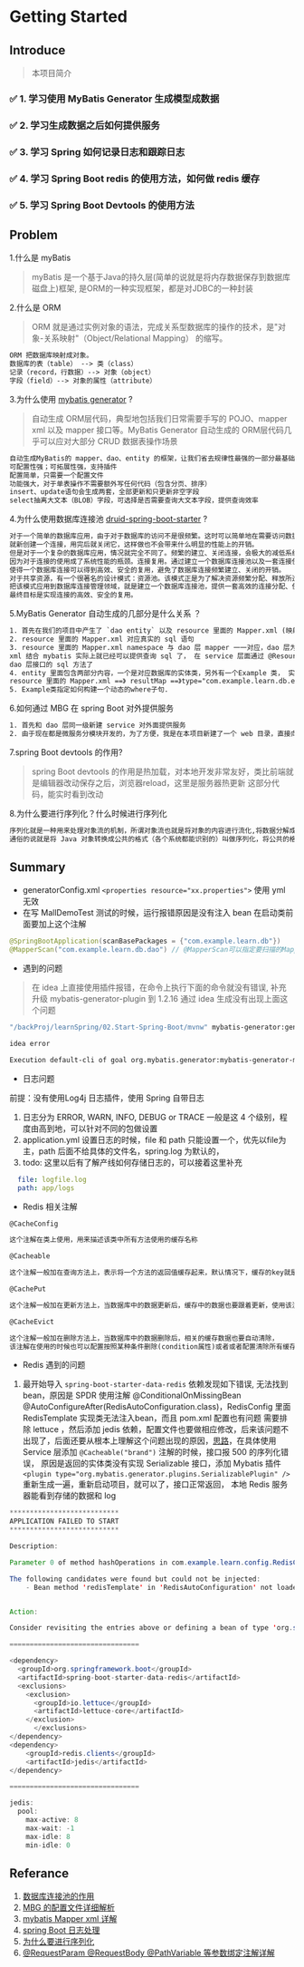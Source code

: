 # Getting Started

## Introduce

> 本项目简介

### ✅ 1. 学习使用 MyBatis Generator 生成模型成数据

### ✅ 2. 学习生成数据之后如何提供服务

### ✅ 3. 学习 Spring 如何记录日志和跟踪日志

### ✅ 4. 学习 Spring Boot redis 的使用方法，如何做 redis 缓存

### ✅ 5. 学习 Spring Boot Devtools 的使用方法

## Problem

1.什么是 myBatis

> myBatis 是一个基于Java的持久层(简单的说就是将内存数据保存到数据库磁盘上)框架, 是ORM的一种实现框架，都是对JDBC的一种封装

2.什么是 ORM

> ORM 就是通过实例对象的语法，完成关系型数据库的操作的技术，是"对象-关系映射"（Object/Relational Mapping） 的缩写。

```html
ORM 把数据库映射成对象。
数据库的表（table） --> 类（class）
记录（record，行数据）--> 对象（object）
字段（field）--> 对象的属性（attribute）
```

3.为什么使用 [mybatis generator](https://github.com/mybatis/generator) ?

> 自动生成 ORM层代码，典型地包括我们日常需要手写的 POJO、mapper xml 以及 mapper 接口等。MyBatis Generator 
自动生成的 ORM层代码几乎可以应对大部分 CRUD 数据表操作场景

```html
自动生成MyBatis的 mapper、dao、entity 的框架，让我们省去规律性最强的一部分最基础的代码编写。
可配置性强；可拓展性强，支持插件
配置简单，只需要一个配置文件
功能强大，对于单表操作不需要额外写任何代码（包含分页、排序）
insert、update语句会生成两套，全部更新和只更新非空字段
select抽离大文本（BLOB）字段，可选择是否需要查询大文本字段，提供查询效率
```

4.为什么使用数据库连接池 [druid-spring-boot-starter](https://github.com/alibaba/druid) ?

```html
对于一个简单的数据库应用，由于对于数据库的访问不是很频繁。这时可以简单地在需要访问数据库时，
就新创建一个连接，用完后就关闭它，这样做也不会带来什么明显的性能上的开销。
但是对于一个复杂的数据库应用，情况就完全不同了。频繁的建立、关闭连接，会极大的减低系统的性能，
因为对于连接的使用成了系统性能的瓶颈。连接复用。通过建立一个数据库连接池以及一套连接使用管理策略，
使得一个数据库连接可以得到高效、安全的复用，避免了数据库连接频繁建立、关闭的开销。
对于共享资源，有一个很著名的设计模式：资源池。该模式正是为了解决资源频繁分配、释放所造成的问题的。
把该模式应用到数据库连接管理领域，就是建立一个数据库连接池，提供一套高效的连接分配、使用策略，
最终目标是实现连接的高效、安全的复用。
```

5.MyBatis Generator 自动生成的几部分是什么关系 ？

```html
1. 首先在我们的项目中产生了 `dao entity` 以及 resource 里面的 Mapper.xml (映射上面的dao层)
2. resource 里面的 Mapper.xml 对应真实的 sql 语句
3. resource 里面的 Mapper.xml namespace 与 dao 层 mapper 一一对应，dao 层为 接口，dao 层通过
xml 结合 mybatis 实际上就已经可以提供查询 sql 了， 在 service 层面通过 @Resource 注解 接口，就可以调用
dao 层接口的 sql 方法了
4. entity 里面包含两部分内容，一个是对应数据库的实体类，另外有一个Example 类， 实体类好理解，对应映射 table，
resource 里面的 Mapper.xml ==》 resultMap ==》type="com.example.learn.db.entity.MallAd"，
5. Example类指定如何构建一个动态的where子句.

```

6.如何通过 MBG 在 spring Boot 对外提供服务

```html
1. 首先和 dao 层同一级新建 service 对外面提供服务
2. 由于现在都是微服务分模块开发的，为了方便，我是在本项目新建了一个 web 目录，直接向外边暴露api
```

7.spring Boot devtools 的作用?

> spring Boot devtools 的作用是热加载，对本地开发非常友好，类比前端就是编辑器改动保存之后，浏览器reload，这里是服务器热更新
这部分代码，能实时看到改动

8.为什么要进行序列化？什么时候进行序列化

```html
序列化就是一种用来处理对象流的机制，所谓对象流也就是将对象的内容进行流化,将数据分解成字节流，以便存储在文件中或在网络上传输。
通俗的说就是将 Java 对象转换成公共的格式（各个系统都能识别的）叫做序列化，将公共的格式转换成对象叫做反序列化
```

## Summary

- generatorConfig.xml `<properties resource="xx.properties">` 使用 yml 无效
- 在写 MallDemoTest 测试的时候，运行报错原因是没有注入 bean 在启动类前面要加上这个注解

```java
@SpringBootApplication(scanBasePackages = {"com.example.learn.db"})
@MapperScan("com.example.learn.db.dao") // @MapperScan可以指定要扫描的Mapper类的包的路径
```

- 遇到的问题

> 在 idea 上直接使用插件报错，在命令上执行下面的命令就没有错误, 补充 升级 mybatis-generator-plugin 到 1.2.16 通过 idea 生成没有出现上面这个问题

```bash
"/backProj/learnSpring/02.Start-Spring-Boot/mvnw" mybatis-generator:generate -f "/backProj/learnSpring/02.Start-Spring-Boot/pom.xml"

idea error

Execution default-cli of goal org.mybatis.generator:mybatis-generator-maven-plugin:1.3.7:generate failed: A required class was missing while executing org.mybatis.generator:mybatis-generator-maven-plugin:1.3.7:generate: org/dom4j/io/SAXReader

```

- 日志问题

前提：没有使用Log4j 日志插件，使用 Spring 自带日志

1. 日志分为 ERROR, WARN, INFO, DEBUG or TRACE 一般是这 4 个级别，程度由高到地，可以针对不同的包做设置
2. application.yml 设置日志的时候，file 和 path 只能设置一个，优先以file为主，path 后面不给具体的文件名，spring.log 为默认的，
3. todo: 这里以后有了解产线如何存储日志的，可以接着这里补充

```yml
  file: logfile.log
  path: app/logs
```

- Redis 相关注解

```html
@CacheConfig

这个注解在类上使用，用来描述该类中所有方法使用的缓存名称

@Cacheable

这个注解一般加在查询方法上，表示将一个方法的返回值缓存起来，默认情况下，缓存的key就是方法的参数，缓存的value就是方法的返回值

@CachePut

这个注解一般加在更新方法上，当数据库中的数据更新后，缓存中的数据也要跟着更新，使用该注解，可以将方法的返回值自动更新到已经存在的key上

@CacheEvict

这个注解一般加在删除方法上，当数据库中的数据删除后，相关的缓存数据也要自动清除，
该注解在使用的时候也可以配置按照某种条件删除(condition属性)或者或者配置清除所有缓存(allEntries属性)
```

- Redis 遇到的问题

1. 最开始导入 `spring-boot-starter-data-redis` 依赖发现如下错误, 无法找到 bean，原因是 SPDR 使用注解 @ConditionalOnMissingBean
@AutoConfigureAfter(RedisAutoConfiguration.class)，RedisConfig 里面 RedisTemplate 实现类无法注入bean，而且 pom.xml 配置也有问题
需要排除 lettuce ，然后添加 jedis 依赖，配置文件也要做相应修改，后来该问题不出现了，后面还要从根本上理解这个问题出现的原因，[思路](https://www.cnblogs.com/zhangyy3/p/9127109.html)，在具体使用 Service 层添加 `@Cacheable("brand")` 注解的时候，接口报 500 的序列化错误，
原因是返回的实体类没有实现 Serializable 接口，添加  Mybatis 插件`<plugin type="org.mybatis.generator.plugins.SerializablePlugin" />`
重新生成一遍，重新启动项目，就可以了，接口正常返回， 本地 Redis 服务器能看到存储的数据和 log

```java
***************************
APPLICATION FAILED TO START
***************************

Description:

Parameter 0 of method hashOperations in com.example.learn.config.RedisConfig required a bean of type 'org.springframework.data.redis.core.RedisTemplate' that could not be found.

The following candidates were found but could not be injected:
	- Bean method 'redisTemplate' in 'RedisAutoConfiguration' not loaded because @ConditionalOnMissingBean (names: redisTemplate; SearchStrategy: all) found beans named redisTemplate


Action:

Consider revisiting the entries above or defining a bean of type 'org.springframework.data.redis.core.RedisTemplate' in your configuration.

================================

<dependency>
  <groupId>org.springframework.boot</groupId>
  <artifactId>spring-boot-starter-data-redis</artifactId>
  <exclusions>
    <exclusion>
      <groupId>io.lettuce</groupId>
      <artifactId>lettuce-core</artifactId>
    </exclusion>
      </exclusions>
</dependency>
<dependency>
    <groupId>redis.clients</groupId>
    <artifactId>jedis</artifactId>
</dependency>

================================

jedis:
  pool:
    max-active: 8
    max-wait: -1
    max-idle: 8
    min-idle: 0
```

## Referance

1. [数据库连接池的作用](https://blog.csdn.net/dly1580854879/article/details/73088884)
2. [MBG 的配置文件详细解析](https://gitee.com/free/Mybatis_Utils/blob/master/MybatisGeneator/MybatisGeneator.md)
3. [mybatis Mapper xml 详解](http://www.mybatis.org/mybatis-3/zh/sqlmap-xml.html)
4. [spring Boot 日志处理](https://blog.csdn.net/yu0_zhang0/article/details/83898819)
5. [为什么要进行序列化](https://blog.csdn.net/tlycherry/article/details/8986720)
6. [@RequestParam @RequestBody @PathVariable 等参数绑定注解详解](https://blog.csdn.net/walkerJong/article/details/7946109)
